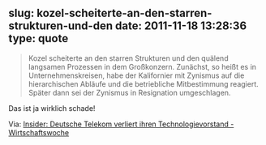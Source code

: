 slug: kozel-scheiterte-an-den-starren-strukturen-und-den
date: 2011-11-18 13:28:36
type: quote
---

> Kozel scheiterte an den starren Strukturen und den quälend langsamen Prozessen in dem Großkonzern. Zunächst, so heißt es in Unternehmenskreisen, habe der Kalifornier mit Zynismus auf die hierarchischen Abläufe und die betriebliche Mitbestimmung reagiert. Später dann sei der Zynismus in Resignation umgeschlagen.

Das ist ja wirklich schade!

 Via: [Insider: Deutsche Telekom verliert ihren Technologievorstand - Wirtschaftswoche](http://www.wiwo.de/unternehmen/it/insider-deutsche-telekom-verliert-ihren-technologievorstand/5861884.html)
